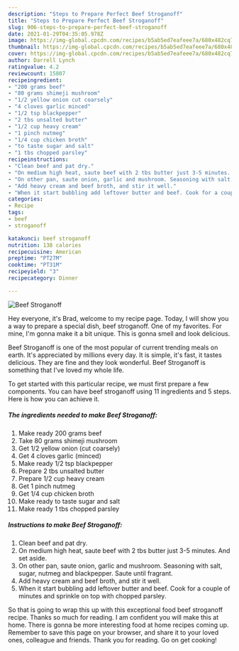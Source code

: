 ```yaml
---
description: "Steps to Prepare Perfect Beef Stroganoff"
title: "Steps to Prepare Perfect Beef Stroganoff"
slug: 906-steps-to-prepare-perfect-beef-stroganoff
date: 2021-01-29T04:35:05.978Z
image: https://img-global.cpcdn.com/recipes/b5ab5ed7eafeee7a/680x482cq70/beef-stroganoff-recipe-main-photo.jpg
thumbnail: https://img-global.cpcdn.com/recipes/b5ab5ed7eafeee7a/680x482cq70/beef-stroganoff-recipe-main-photo.jpg
cover: https://img-global.cpcdn.com/recipes/b5ab5ed7eafeee7a/680x482cq70/beef-stroganoff-recipe-main-photo.jpg
author: Darrell Lynch
ratingvalue: 4.2
reviewcount: 15807
recipeingredient:
- "200 grams beef"
- "80 grams shimeji mushroom"
- "1/2 yellow onion cut coarsely"
- "4 cloves garlic minced"
- "1/2 tsp blackpepper"
- "2 tbs unsalted butter"
- "1/2 cup heavy cream"
- "1 pinch nutmeg"
- "1/4 cup chicken broth"
- "to taste sugar and salt"
- "1 tbs chopped parsley"
recipeinstructions:
- "Clean beef and pat dry."
- "On medium high heat, saute beef with 2 tbs butter just 3-5 minutes. And set aside."
- "On other pan, saute onion, garlic and mushroom. Seasoning with salt, sugar, nutmeg and blackpepper. Saute until fragrant."
- "Add heavy cream and beef broth, and stir it well."
- "When it start bubbling add leftover butter and beef. Cook for a couple of minutes and sprinkle on top with chopped parsley."
categories:
- Recipe
tags:
- beef
- stroganoff

katakunci: beef stroganoff 
nutrition: 138 calories
recipecuisine: American
preptime: "PT27M"
cooktime: "PT31M"
recipeyield: "3"
recipecategory: Dinner

---
```



![Beef Stroganoff](https://img-global.cpcdn.com/recipes/b5ab5ed7eafeee7a/680x482cq70/beef-stroganoff-recipe-main-photo.jpg)

Hey everyone, it's Brad, welcome to my recipe page. Today, I will show you a way to prepare a special dish, beef stroganoff. One of my favorites. For mine, I'm gonna make it a bit unique. This is gonna smell and look delicious.



Beef Stroganoff is one of the most popular of current trending meals on earth. It's appreciated by millions every day. It is simple, it's fast, it tastes delicious. They are fine and they look wonderful. Beef Stroganoff is something that I've loved my whole life.


To get started with this particular recipe, we must first prepare a few components. You can have beef stroganoff using 11 ingredients and 5 steps. Here is how you can achieve it.

<!--inarticleads1-->

##### The ingredients needed to make Beef Stroganoff:

1. Make ready 200 grams beef
1. Take 80 grams shimeji mushroom
1. Get 1/2 yellow onion (cut coarsely)
1. Get 4 cloves garlic (minced)
1. Make ready 1/2 tsp blackpepper
1. Prepare 2 tbs unsalted butter
1. Prepare 1/2 cup heavy cream
1. Get 1 pinch nutmeg
1. Get 1/4 cup chicken broth
1. Make ready to taste sugar and salt
1. Make ready 1 tbs chopped parsley




<!--inarticleads2-->

##### Instructions to make Beef Stroganoff:

1. Clean beef and pat dry.
1. On medium high heat, saute beef with 2 tbs butter just 3-5 minutes. And set aside.
1. On other pan, saute onion, garlic and mushroom. Seasoning with salt, sugar, nutmeg and blackpepper. Saute until fragrant.
1. Add heavy cream and beef broth, and stir it well.
1. When it start bubbling add leftover butter and beef. Cook for a couple of minutes and sprinkle on top with chopped parsley.




So that is going to wrap this up with this exceptional food beef stroganoff recipe. Thanks so much for reading. I am confident you will make this at home. There is gonna be more interesting food at home recipes coming up. Remember to save this page on your browser, and share it to your loved ones, colleague and friends. Thank you for reading. Go on get cooking!
